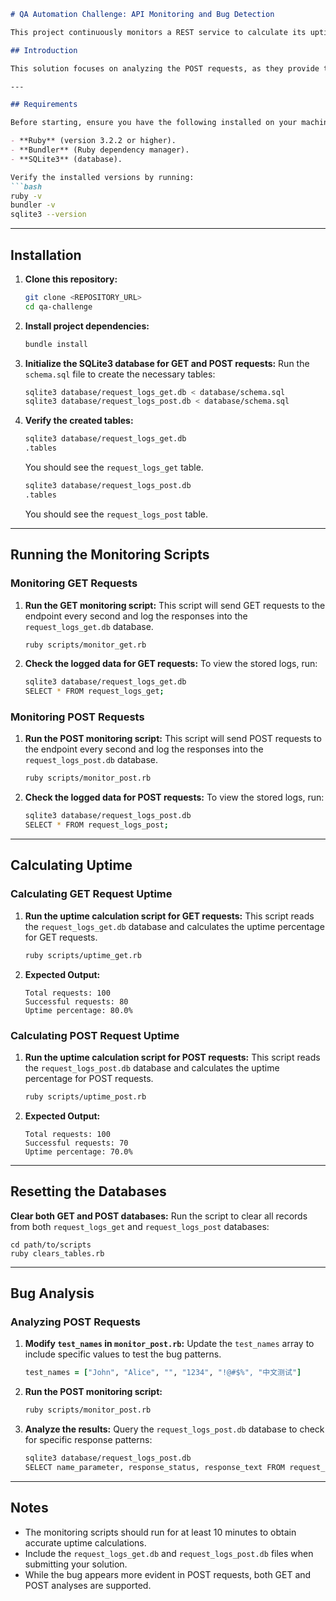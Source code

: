 ```markdown
# QA Automation Challenge: API Monitoring and Bug Detection

This project continuously monitors a REST service to calculate its uptime and detect patterns in a bug related to the `name` parameter.

## Introduction

This solution focuses on analyzing the POST requests, as they provide the most meaningful responses for identifying and understanding the bug. However, the project also supports monitoring GET requests, offering flexibility for additional analysis if required. Both GET and POST monitoring scripts log responses into separate SQLite3 databases for clarity and ease of use.

---

## Requirements

Before starting, ensure you have the following installed on your machine:

- **Ruby** (version 3.2.2 or higher).
- **Bundler** (Ruby dependency manager).
- **SQLite3** (database).

Verify the installed versions by running:
```bash
ruby -v
bundler -v
sqlite3 --version
```

---

## Installation

1. **Clone this repository:**
   ```bash
   git clone <REPOSITORY_URL>
   cd qa-challenge
   ```

2. **Install project dependencies:**
   ```bash
   bundle install
   ```

3. **Initialize the SQLite3 database for GET and POST requests:**
   Run the `schema.sql` file to create the necessary tables:
   ```bash
   sqlite3 database/request_logs_get.db < database/schema.sql
   sqlite3 database/request_logs_post.db < database/schema.sql
   ```

4. **Verify the created tables:**
   ```bash
   sqlite3 database/request_logs_get.db
   .tables
   ```
   You should see the `request_logs_get` table.
   ```bash
   sqlite3 database/request_logs_post.db
   .tables
   ```
   You should see the `request_logs_post` table.

---

## Running the Monitoring Scripts

### Monitoring GET Requests
1. **Run the GET monitoring script:**
   This script will send GET requests to the endpoint every second and log the responses into the `request_logs_get.db` database.
   ```bash
   ruby scripts/monitor_get.rb
   ```

2. **Check the logged data for GET requests:**
   To view the stored logs, run:
   ```bash
   sqlite3 database/request_logs_get.db
   SELECT * FROM request_logs_get;
   ```

### Monitoring POST Requests
1. **Run the POST monitoring script:**
   This script will send POST requests to the endpoint every second and log the responses into the `request_logs_post.db` database.
   ```bash
   ruby scripts/monitor_post.rb
   ```

2. **Check the logged data for POST requests:**
   To view the stored logs, run:
   ```bash
   sqlite3 database/request_logs_post.db
   SELECT * FROM request_logs_post;
   ```

---

## Calculating Uptime

### Calculating GET Request Uptime
1. **Run the uptime calculation script for GET requests:**
   This script reads the `request_logs_get.db` database and calculates the uptime percentage for GET requests.
   ```bash
   ruby scripts/uptime_get.rb
   ```

2. **Expected Output:**
   ```plaintext
   Total requests: 100
   Successful requests: 80
   Uptime percentage: 80.0%
   ```

### Calculating POST Request Uptime
1. **Run the uptime calculation script for POST requests:**
   This script reads the `request_logs_post.db` database and calculates the uptime percentage for POST requests.
   ```bash
   ruby scripts/uptime_post.rb
   ```

2. **Expected Output:**
   ```plaintext
   Total requests: 100
   Successful requests: 70
   Uptime percentage: 70.0%
   ```

---

## Resetting the Databases

 **Clear both GET and POST databases:**
   Run the script to clear all records from both `request_logs_get` and `request_logs_post` databases:
```
cd path/to/scripts
ruby clears_tables.rb
```

---

## Bug Analysis

### Analyzing POST Requests
1. **Modify `test_names` in `monitor_post.rb`:**
   Update the `test_names` array to include specific values to test the bug patterns.
   ```ruby
   test_names = ["John", "Alice", "", "1234", "!@#$%", "中文测试"]
   ```

2. **Run the POST monitoring script:**
   ```bash
   ruby scripts/monitor_post.rb
   ```

3. **Analyze the results:**
   Query the `request_logs_post.db` database to check for specific response patterns:
   ```bash
   sqlite3 database/request_logs_post.db
   SELECT name_parameter, response_status, response_text FROM request_logs_post;
   ```

---

## Notes

- The monitoring scripts should run for at least 10 minutes to obtain accurate uptime calculations.
- Include the `request_logs_get.db` and `request_logs_post.db` files when submitting your solution.
- While the bug appears more evident in POST requests, both GET and POST analyses are supported.

``` 
